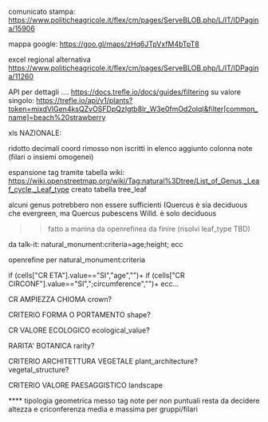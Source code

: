 comunicato stampa:
https://www.politicheagricole.it/flex/cm/pages/ServeBLOB.php/L/IT/IDPagina/15906

mappa google:
https://goo.gl/maps/zHq6JTpVxfM4bTpT8


excel regional alternativa
https://www.politicheagricole.it/flex/cm/pages/ServeBLOB.php/L/IT/IDPagina/11260


API per dettagli ....
https://docs.trefle.io/docs/guides/filtering
su valore singolo: https://trefle.io/api/v1/plants?token=mixdVlGen4ksQZvOSFDpQzIgtb8Ir_W3e0fmOd2olqI&filter[common_name]=beach%20strawberry


xls NAZIONALE:

ridotto decimali coord
rimosso non iscritti in elenco
aggiunto colonna note (filari o insiemi omogenei)


espansione tag tramite tabella wiki:
https://wiki.openstreetmap.org/wiki/Tag:natural%3Dtree/List_of_Genus,_Leaf_cycle,_Leaf_type
creato tabella tree_leaf 

alcuni genus potrebbero non essere sufficienti (Quercus è sia deciduous che evergreen, ma Quercus pubescens Willd. è solo deciduous
>> fatto a manina da openrefinea da finire (risolvi leaf_type TBD)

da talk-it: natural_monument:criteria=age;height; ecc




openrefine per natural_monument:criteria

if (cells["CR ETA"].value=="SI","age","")+
if (cells["CR CIRCONF"].value=="SI",";circumference","")+
ecc...

CR AMPIEZZA CHIOMA
crown?

CRITERIO FORMA O PORTAMENTO
shape?

CR VALORE ECOLOGICO
ecological_value?

RARITA' BOTANICA
rarity?

CRITERIO ARCHITETTURA VEGETALE
plant_architecture?
vegetal_structure?

CRITERIO VALORE PAESAGGISTICO
landscape


**** tipologia geometrica
messo tag note per non puntuali
resta da decidere altezza e criconferenza media e massima per gruppi/filari
